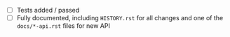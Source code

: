 - [ ] Tests added / passed
- [ ] Fully documented, including `HISTORY.rst` for all changes
      and one of the `docs/*-api.rst` files for new API
